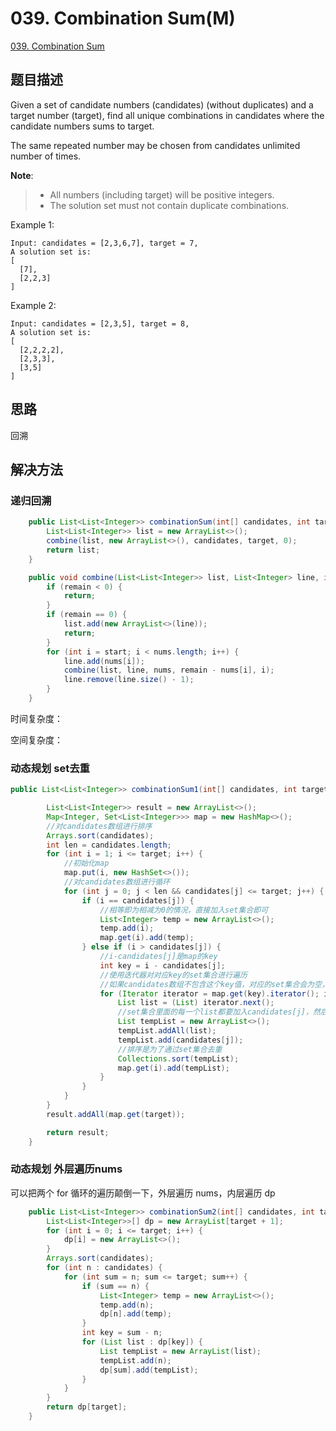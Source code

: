 # 039. Combination Sum(M)
[039. Combination Sum](https://leetcode-cn.com/problems/combination-sum/)

## 题目描述

Given a set of candidate numbers (candidates) (without duplicates) and a target number (target), find all unique combinations in candidates where the candidate numbers sums to target.

The same repeated number may be chosen from candidates unlimited number of times.

**Note**:

> - All numbers (including target) will be positive integers.
> - The solution set must not contain duplicate combinations.

Example 1:
```
Input: candidates = [2,3,6,7], target = 7,
A solution set is:
[
  [7],
  [2,2,3]
]
```
Example 2:
```
Input: candidates = [2,3,5], target = 8,
A solution set is:
[
  [2,2,2,2],
  [2,3,3],
  [3,5]
]
```

## 思路

回溯

## 解决方法

### 递归回溯

```java
    public List<List<Integer>> combinationSum(int[] candidates, int target) {
        List<List<Integer>> list = new ArrayList<>();
        combine(list, new ArrayList<>(), candidates, target, 0);
        return list;
    }

    public void combine(List<List<Integer>> list, List<Integer> line, int[] nums, int remain, int start) {
        if (remain < 0) {
            return;
        }
        if (remain == 0) {
            list.add(new ArrayList<>(line));
            return;
        }
        for (int i = start; i < nums.length; i++) {
            line.add(nums[i]);
            combine(list, line, nums, remain - nums[i], i);
            line.remove(line.size() - 1);
        }
    }

```
时间复杂度：

空间复杂度：

### 动态规划 set去重

```java
public List<List<Integer>> combinationSum1(int[] candidates, int target) {

        List<List<Integer>> result = new ArrayList<>();
        Map<Integer, Set<List<Integer>>> map = new HashMap<>();
        //对candidates数组进行排序
        Arrays.sort(candidates);
        int len = candidates.length;
        for (int i = 1; i <= target; i++) {
            //初始化map
            map.put(i, new HashSet<>());
            //对candidates数组进行循环
            for (int j = 0; j < len && candidates[j] <= target; j++) {
                if (i == candidates[j]) {
                    //相等即为相减为0的情况，直接加入set集合即可
                    List<Integer> temp = new ArrayList<>();
                    temp.add(i);
                    map.get(i).add(temp);
                } else if (i > candidates[j]) {
                    //i-candidates[j]是map的key
                    int key = i - candidates[j];
                    //使用迭代器对对应key的set集合进行遍历
                    //如果candidates数组不包含这个key值，对应的set集合会为空，故这里不需要做单独判断
                    for (Iterator iterator = map.get(key).iterator(); iterator.hasNext(); ) {
                        List list = (List) iterator.next();
                        //set集合里面的每一个list都要加入candidates[j]，然后放入到以i为key的集合中
                        List tempList = new ArrayList<>();
                        tempList.addAll(list);
                        tempList.add(candidates[j]);
                        //排序是为了通过set集合去重
                        Collections.sort(tempList);
                        map.get(i).add(tempList);
                    }
                }
            }
        }
        result.addAll(map.get(target));

        return result;
    }

```


### 动态规划 外层遍历nums

可以把两个 for 循环的遍历颠倒一下，外层遍历 nums，内层遍历 dp

```java
    public List<List<Integer>> combinationSum2(int[] candidates, int target) {
        List<List<Integer>>[] dp = new ArrayList[target + 1];
        for (int i = 0; i <= target; i++) {
            dp[i] = new ArrayList<>();
        }
        Arrays.sort(candidates);
        for (int n : candidates) {
            for (int sum = n; sum <= target; sum++) {
                if (sum == n) {
                    List<Integer> temp = new ArrayList<>();
                    temp.add(n);
                    dp[n].add(temp);
                }
                int key = sum - n;
                for (List list : dp[key]) {
                    List tempList = new ArrayList(list);
                    tempList.add(n);
                    dp[sum].add(tempList);
                }
            }
        }
        return dp[target];
    }
```